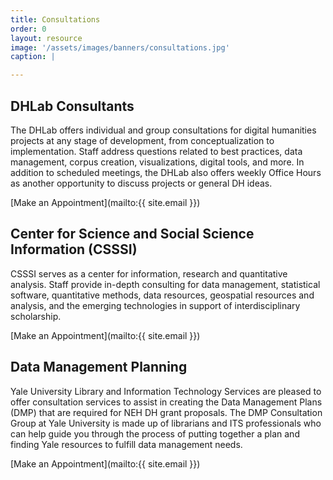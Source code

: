 ```yaml
---
title: Consultations
order: 0
layout: resource
image: '/assets/images/banners/consultations.jpg'
caption: |

---
```


<h2 class='subheading'>DHLab Consultants</h2>

The DHLab offers individual and group consultations for digital humanities projects at any stage of development, from conceptualization to implementation. Staff address questions related to best practices, data management, corpus creation, visualizations, digital tools, and more. In addition to scheduled meetings, the DHLab also offers weekly Office Hours as another opportunity to discuss projects or general DH ideas.

[Make an Appointment](mailto:{{ site.email }})

<h2 class='subheading'>Center for Science and Social Science Information (CSSSI)</h2>

CSSSI serves as a center for information, research and quantitative analysis. Staff provide in-depth consulting for data management, statistical software, quantitative methods, data resources, geospatial resources and analysis, and the emerging technologies in support of interdisciplinary scholarship.

[Make an Appointment](mailto:{{ site.email }})

<h2 class='subheading'>Data Management Planning</h2>

Yale University Library and Information Technology Services are pleased to offer consultation services to assist in creating the Data Management Plans (DMP) that are required for NEH DH grant proposals. The DMP Consultation Group at Yale University is made up of librarians and ITS professionals who can help guide you through the process of putting together a plan and finding Yale resources to fulfill data management needs.

[Make an Appointment](mailto:{{ site.email }})